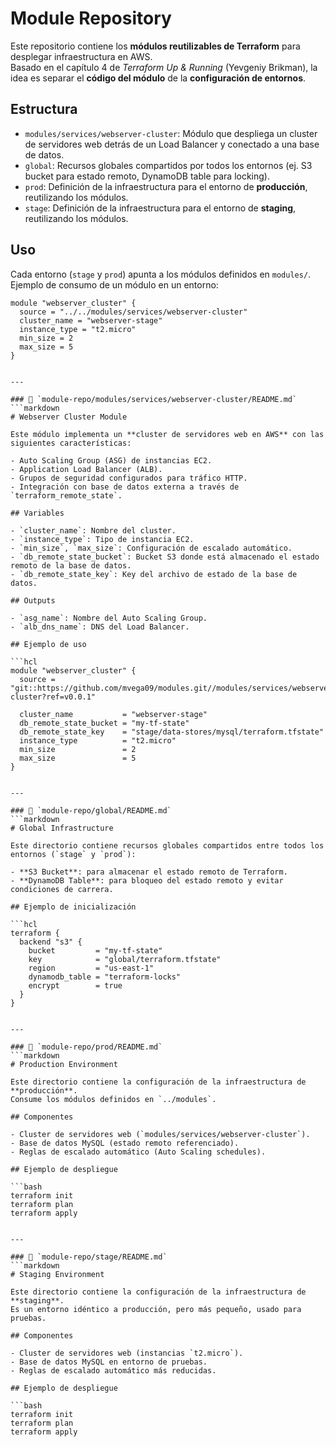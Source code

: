# Module Repository

Este repositorio contiene los **módulos reutilizables de Terraform** para desplegar infraestructura en AWS.  
Basado en el capítulo 4 de *Terraform Up & Running* (Yevgeniy Brikman), la idea es separar el **código del módulo** de la **configuración de entornos**.

## Estructura

- `modules/services/webserver-cluster`: Módulo que despliega un cluster de servidores web detrás de un Load Balancer y conectado a una base de datos.
- `global`: Recursos globales compartidos por todos los entornos (ej. S3 bucket para estado remoto, DynamoDB table para locking).
- `prod`: Definición de la infraestructura para el entorno de **producción**, reutilizando los módulos.
- `stage`: Definición de la infraestructura para el entorno de **staging**, reutilizando los módulos.

## Uso

Cada entorno (`stage` y `prod`) apunta a los módulos definidos en `modules/`.  
Ejemplo de consumo de un módulo en un entorno:

```hcl
module "webserver_cluster" {
  source = "../../modules/services/webserver-cluster"
  cluster_name = "webserver-stage"
  instance_type = "t2.micro"
  min_size = 2
  max_size = 5
}


---

### 📌 `module-repo/modules/services/webserver-cluster/README.md`  
```markdown
# Webserver Cluster Module

Este módulo implementa un **cluster de servidores web en AWS** con las siguientes características:

- Auto Scaling Group (ASG) de instancias EC2.
- Application Load Balancer (ALB).
- Grupos de seguridad configurados para tráfico HTTP.
- Integración con base de datos externa a través de `terraform_remote_state`.

## Variables

- `cluster_name`: Nombre del cluster.
- `instance_type`: Tipo de instancia EC2.
- `min_size`, `max_size`: Configuración de escalado automático.
- `db_remote_state_bucket`: Bucket S3 donde está almacenado el estado remoto de la base de datos.
- `db_remote_state_key`: Key del archivo de estado de la base de datos.

## Outputs

- `asg_name`: Nombre del Auto Scaling Group.
- `alb_dns_name`: DNS del Load Balancer.

## Ejemplo de uso

```hcl
module "webserver_cluster" {
  source = "git::https://github.com/mvega09/modules.git//modules/services/webserver-cluster?ref=v0.0.1"

  cluster_name           = "webserver-stage"
  db_remote_state_bucket = "my-tf-state"
  db_remote_state_key    = "stage/data-stores/mysql/terraform.tfstate"
  instance_type          = "t2.micro"
  min_size               = 2
  max_size               = 5
}


---

### 📌 `module-repo/global/README.md`  
```markdown
# Global Infrastructure

Este directorio contiene recursos globales compartidos entre todos los entornos (`stage` y `prod`):

- **S3 Bucket**: para almacenar el estado remoto de Terraform.
- **DynamoDB Table**: para bloqueo del estado remoto y evitar condiciones de carrera.

## Ejemplo de inicialización

```hcl
terraform {
  backend "s3" {
    bucket         = "my-tf-state"
    key            = "global/terraform.tfstate"
    region         = "us-east-1"
    dynamodb_table = "terraform-locks"
    encrypt        = true
  }
}


---

### 📌 `module-repo/prod/README.md`  
```markdown
# Production Environment

Este directorio contiene la configuración de la infraestructura de **producción**.  
Consume los módulos definidos en `../modules`.

## Componentes

- Cluster de servidores web (`modules/services/webserver-cluster`).
- Base de datos MySQL (estado remoto referenciado).
- Reglas de escalado automático (Auto Scaling schedules).

## Ejemplo de despliegue

```bash
terraform init
terraform plan
terraform apply


---

### 📌 `module-repo/stage/README.md`  
```markdown
# Staging Environment

Este directorio contiene la configuración de la infraestructura de **staging**.  
Es un entorno idéntico a producción, pero más pequeño, usado para pruebas.

## Componentes

- Cluster de servidores web (instancias `t2.micro`).
- Base de datos MySQL en entorno de pruebas.
- Reglas de escalado automático más reducidas.

## Ejemplo de despliegue

```bash
terraform init
terraform plan
terraform apply

